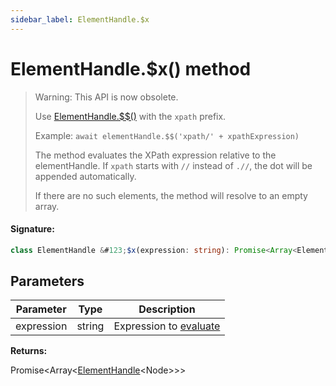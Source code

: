 ```yaml
---
sidebar_label: ElementHandle.$x
---
```


# ElementHandle.$x() method

> Warning: This API is now obsolete.
>
> Use [ElementHandle.$$()](./puppeteer.elementhandle.__.md) with the `xpath` prefix.
>
> Example: `await elementHandle.$$('xpath/' + xpathExpression)`
>
> The method evaluates the XPath expression relative to the elementHandle. If `xpath` starts with `//` instead of `.//`, the dot will be appended automatically.
>
> If there are no such elements, the method will resolve to an empty array.

#### Signature:

```typescript
class ElementHandle &#123;$x(expression: string): Promise<Array<ElementHandle<Node>>>;&#125;
```

## Parameters

| Parameter  | Type   | Description                                                                                  |
| ---------- | ------ | -------------------------------------------------------------------------------------------- |
| expression | string | Expression to [evaluate](https://developer.mozilla.org/en-US/docs/Web/API/Document/evaluate) |

**Returns:**

Promise&lt;Array&lt;[ElementHandle](./puppeteer.elementhandle.md)&lt;Node&gt;&gt;&gt;
